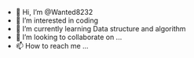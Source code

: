- 👋 Hi, I’m @Wanted8232
- 👀 I’m interested in coding
- 🌱 I’m currently learning Data structure and algorithm
- 💞️ I’m looking to collaborate on ...
- 📫 How to reach me ...

<!---
Wanted8232/Wanted8232 is a ✨ special ✨ repository because its `README.md` (this file) appears on your GitHub profile.
You can click the Preview link to take a look at your changes.
--->
